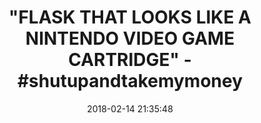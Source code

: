 ---
title: >-
  "FLASK THAT LOOKS LIKE A NINTENDO VIDEO GAME CARTRIDGE" -
  #shutupandtakemymoney
name: >-
  Concealable NES Entertainment Flask - Looks Like a Retro Nintendo Video Game
  Cartridge - But It's a Flask with a Hilarious Label (Bottle Toads - Battle
  Toads)
date: '2018-02-14 21:35:48'
buy_now: >-
  https://www.amazon.com/Concealable-NES-Entertainment-Flask-Cartridge/dp/B01N09KNF1?psc=1&SubscriptionId=AKIAIA5RBQIWQVTCUEUQ&tag=coldcutdeals-20&linkCode=xm2&camp=2025&creative=165953&creativeASIN=B01N09KNF1
description_markdown: >+
  Concealable NES Entertainment Flask - Looks Like a Retro Nintendo Video Game
  Cartridge - But It's a Flask with a Hilarious Label (Bottle Toads - Battle
  Toads)

    - Yes, its a Flask!

    - Video game cartridge shaped flask with parody label. Holds about 4.25 oz. of your favorite libation.

    - Your favorite games reborn as boozy renditions. Perfect for parties or toting your beverage on the go.

    - High quality thick plastic case made from durable molded plastic with a leak-proof rubber plug to ensure no drips or spills

    - BPA FREE - Food-grade polymer ABS plastic. Hand wash only for prolonged care.

tweet_id_str: '963889534957228035'
price: $20.00
you_save: ''
asin: B01N09KNF1
image: 'https://images-na.ssl-images-amazon.com/images/I/51QcjBhzl7L.jpg'

---